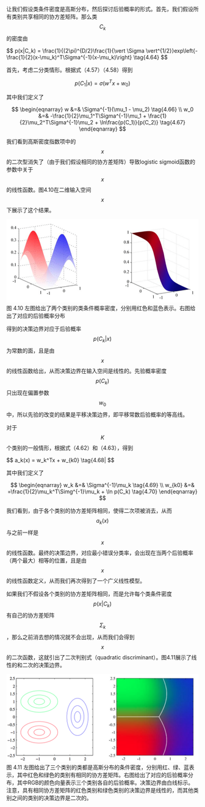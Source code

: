 让我们假设类条件密度是高斯分布，然后探讨后验概率的形式。首先，我们假设所有类别共享相同的协方差矩阵。那么类$$ C_k $$的密度由

$$
p(x|C_k) = \frac{1}{(2\pi)^{D/2}\frac{1}{\vert \Sigma \vert^{1/2}}exp\left\{-\frac{1}{2}(x-\mu_k)^T\Sigma^{-1}(x-\mu_k)\right\} \tag{4.64}
$$

首先，考虑二分类情形。根据式（4.57）（4.58）得到

$$
p(C_1|x) = \sigma(w^Tx + w_0) \tag{4.65}
$$

其中我们定义了

$$
\begin{eqnarray}
w &=& \Sigma^{-1}(\mu_1 - \mu_2) \tag{4.66} \\
w_0 &=& -\frac{1}{2}\mu_1^T\Sigma^{-1}\mu_1 + \frac{1}{2}\mu_2^T\Sigma^{-1}\mu_2 + \ln\frac{p(C_1)}{p(C_2)} \tag{4.67}
\end{eqnarray}
$$

我们看到高斯密度指数项中的$$ x $$的二次型消失了（由于我们假设相同的协方差矩阵）导致logistic sigmoid函数的参数中关于$$ x $$的线性函数。图4.10在二维输入空间$$ x $$下展示了这个结果。

![图 4-10](images/gaussian.png)      
图 4.10 左图给出了两个类别的类条件概率密度，分别用红色和蓝色表示。右图给出了对应的后验概率分布

得到的决策边界对应于后验概率$$ p(C_k|x) $$为常数的面，且是由$$ x $$的线性函数给出，从而决策边界在输入空间是线性的。先验概率密度$$ p(C_k) $$只出现在偏置参数$$ w_0 $$中，所以先验的改变的结果是平移决策边界，即平移常数后验概率的等高线。    

对于$$ K $$个类别的一般情形，根据式（4.62）和（4.63），得到

$$
a_k(x) = w_k^Tx + w_{k0} \tag{4.68|
$$

其中我们定义了

$$
\begin{eqnarray}
w_k &=& \Sigma^{-1}\mu_k \tag{4.69} \\
w_{k0} &=& =\frac{1}{2}\mu_k^T\Simg^{-1}\mu_k + \ln p(C_k) \tag{4.70}
\end{eqnarray}
$$

我们看到，由于各个类别的协方差矩阵相同，使得二次项被消去，从而$$ a_k(x) $$与之前一样是$$ x $$的线性函数。最终的决策边界，对应最小错误分类率，会出现在当两个后验概率（两个最大）相等的位置，且是由$$ x $$的线性函数定义，从而我们再次得到了一个广义线性模型。    

如果我们不假设各个类别的协方差矩阵相同，而是允许每个类条件密度$$ p(x|C_k) $$有自己的协方差矩阵$$ \Sigma_k $$，那么之前消去想的情况就不会出现，从而我们会得到$$ x $$的二次函数，这就引出了二次判别式（quadratic discriminant）。图4.11展示了线性的和二次的决策边界。

![图 4-11](images/decision_boundary.png)      
图 4.11 左图给出了三个类别的类都是高斯分布的条件密度，分别用红、绿、蓝表示，其中红色和绿色的类别有相同的协方差矩阵。右图给出了对应的后验概率分布，其中RGB的颜色向量表示三个类别各自的后验概率。决策边界由白线标示。注意，具有相同协方差矩阵的红色类别和绿色类别的决策边界是线性的，而其他类别之间的类别的决策边界是二次的。
